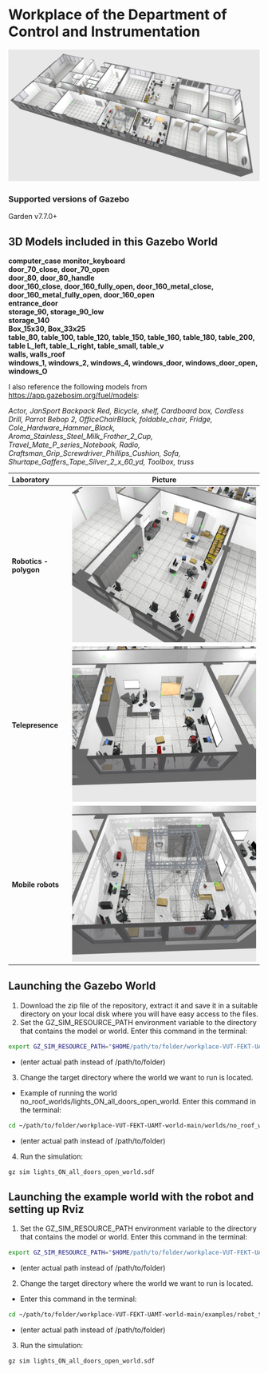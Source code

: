 # Workplace of the Department of Control and Instrumentation

![Gazebo01](docs/images/workplace_UAMT.png)

### Supported versions of Gazebo 
Garden v7.7.0+ 

## 3D Models included in this Gazebo World

**computer_case** 
**monitor_keyboard**    
**door_70_close, door_70_open**    
**door_80, door_80_handle**    
**door_160_close, door_160_fully_open, door_160_metal_close, door_160_metal_fully_open, door_160_open**    
**entrance_door**   
**storage_90, storage_90_low**    
**storage_140**    
**Box_15x30, Box_33x25**    
**table_80, table_100, table_120, table_150, table_160, table_180, table_200, table L_left, table_L_right, table_small, table_v**    
**walls, walls_roof**    
**windows_1, windows_2, windows_4, windows_door, windows_door_open, windows_O**    

I also reference the following models from https://app.gazebosim.org/fuel/models:

*Actor, JanSport Backpack Red, Bicycle, shelf, Cardboard box, Cordless Drill, Parrot Bebop 2, OfficeChairBlack, foldable_chair, Fridge, Cole_Hardware_Hammer_Black, Aroma_Stainless_Steel_Milk_Frother_2_Cup, Travel_Mate_P_series_Notebook, Radio, Craftsman_Grip_Screwdriver_Phillips_Cushion, Sofa,  Shurtape_Gaffers_Tape_Silver_2_x_60_yd, Toolbox, truss*

| Laboratory       | Picture           |
| :------------- |:-------------:|
| **Robotics - polygon**     | ![lab1](docs/images/laboratory_1.102.png) |
| **Telepresence**     | ![lab2](docs/images/laboratory_1.112.png) |
| **Mobile robots**    | ![lab3](docs/images/laboratory_1.113.png)

## Launching the Gazebo World

1) Download the zip file of the repository, extract it and save it in a suitable directory on your local disk where you will have easy access to the files.
2) Set the GZ_SIM_RESOURCE_PATH environment variable to the directory that contains the model or world. 
Enter this command in the terminal:

```bash
export GZ_SIM_RESOURCE_PATH="$HOME/path/to/folder/workplace-VUT-FEKT-UAMT-world-main"
```

  * (enter actual path instead of /path/to/folder)
3) Change the target directory where the world we want to run is located.
  * Example of running the world no_roof_worlds/lights_ON_all_doors_open_world. Enter this command in the terminal:

```bash
cd ~/path/to/folder/workplace-VUT-FEKT-UAMT-world-main/worlds/no_roof_worlds
```

  * (enter actual path instead of /path/to/folder)
4) Run the simulation:

```bash
gz sim lights_ON_all_doors_open_world.sdf
```
## Launching the example world with the robot and setting up Rviz

1) Set the GZ_SIM_RESOURCE_PATH environment variable to the directory that contains the model or world. 
Enter this command in the terminal:

```bash
export GZ_SIM_RESOURCE_PATH="$HOME/path/to/folder/workplace-VUT-FEKT-UAMT-world-main"
```

  * (enter actual path instead of /path/to/folder)
2) Change the target directory where the world we want to run is located.
  * Enter this command in the terminal:

```bash
cd ~/path/to/folder/workplace-VUT-FEKT-UAMT-world-main/examples/robot_testing_world/robot_lidar_camera_world
```

  * (enter actual path instead of /path/to/folder)
3) Run the simulation:

```bash
gz sim lights_ON_all_doors_open_world.sdf
```
